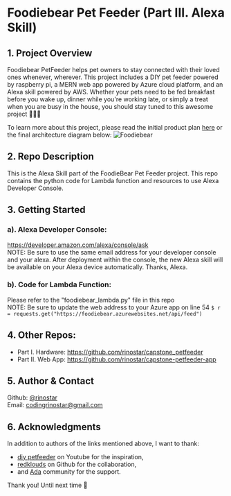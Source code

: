 # Foodiebear Pet Feeder (Part III. Alexa Skill)

## 1. Project Overview
Foodiebear PetFeeder helps pet owners to stay connected with their loved ones whenever, wherever. This project includes a DIY pet feeder powered by raspberry pi, a MERN web app powered by Azure cloud platform, and an Alexa skill powered by AWS. Whether your pets need to be fed breakfast before you wake up, dinner while you're working late, or simply a treat when you are busy in the house, you should stay tuned to this awesome project :dog::cat::panda_face:

To learn more about this project, please read the initial product plan [here](https://gist.github.com/rinostar/a79a67ce073be1d7e5be2e4a55bb714e) or the final architecture diagram below:
![Foodiebear](https://user-images.githubusercontent.com/52188117/72955297-63148f00-3d93-11ea-8377-74b722fa7012.png)

## 2. Repo Description
This is the Alexa Skill part of the FoodieBear Pet Feeder project. This repo contains the python code for Lambda function and resources to use Alexa Developer Console.

## 3. Getting Started

### a). Alexa Developer Console:
https://developer.amazon.com/alexa/console/ask
<br />NOTE: Be sure to use the same email address for your developer console and your alexa. After deployment within the console, the new Alexa skill will be available on your Alexa device automatically. Thanks, Alexa.

### b). Code for Lambda Function:
Please refer to the "foodiebear_lambda.py" file in this repo
<br />NOTE: Be sure to update the web address to your Azure app on line 54 `$ r = requests.get("https://foodiebear.azurewebsites.net/api/feed")` 

## 4. Other Repos:
* Part I. Hardware: https://github.com/rinostar/capstone_petfeeder
* Part II. Web App: https://github.com/rinostar/capstone-petfeeder-app

## 5. Author & Contact
Github: [@rinostar](https://github.com/rinostar)
<br />Email: codingrinostar@gmail.com

## 6. Acknowledgments
In addition to authors of the links mentioned above, I want to thank: 
* [diy petfeeder](https://www.youtube.com/channel/UCnDOhfA1Y8OODhTrmgLJAcg) on Youtube for the inspiration,
* [redklouds](https://github.com/redklouds) on Github for the collaboration, 
* and [Ada](https://adadevelopersacademy.org/) community for the support.

Thank you! Until next time 🌟
